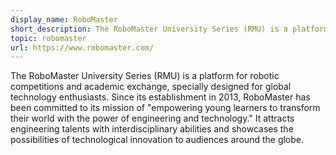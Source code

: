 ```yaml
---
display_name: RoboMaster
short_description: The RoboMaster University Series (RMU) is a platform for robotic competitions and academic exchange.
topic: robomaster
url: https://www.robomaster.com/
---
```


The RoboMaster University Series (RMU) is a platform for robotic competitions and academic exchange, specially designed for global technology enthusiasts.  Since its establishment in 2013, RoboMaster has been committed to its mission of "empowering young learners to transform their world with the power of engineering and technology." It attracts engineering talents with interdisciplinary abilities and showcases the possibilities of technological innovation to audiences around the globe.
